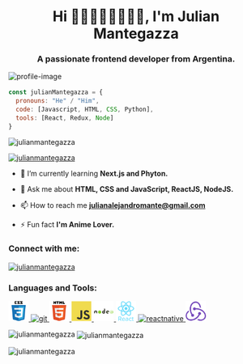 <h1 align="center">Hi 👨🏻‍💻🙋🏻‍♂️👋🏻, I'm Julian Mantegazza</h1>
<h3 align="center">A passionate frontend developer from Argentina.</h3>

![profile-image](https://user-images.githubusercontent.com/115175168/210278603-1f4daa94-6bcc-47a9-a8ab-2a0db65af884.jpg)

```javascript
const julianMantegazza = {
  pronouns: "He" / "Him",
  code: [Javascript, HTML, CSS, Python],
  tools: [React, Redux, Node]
}
```

<p align="left"> <img src="https://komarev.com/ghpvc/?username=julianmantegazza&label=Profile%20views&color=0e75b6&style=flat" alt="julianmantegazza" /> </p>

<p align="left"> <a href="https://github.com/ryo-ma/github-profile-trophy"><img src="https://github-profile-trophy.vercel.app/?username=julianmantegazza" alt="julianmantegazza" /></a> </p>

- 🌱 I’m currently learning **Next.js and Phyton.**

- 💬 Ask me about **HTML, CSS and JavaScript, ReactJS, NodeJS.**

- 📫 How to reach me **julianalejandromante@gmail.com**

- ⚡ Fun fact **I'm Anime Lover.**

<h3 align="left">Connect with me:</h3>
<p align="left">
<a href="https://linkedin.com/in/julianmantegazza" target="blank"><img align="center" src="https://raw.githubusercontent.com/rahuldkjain/github-profile-readme-generator/master/src/images/icons/Social/linked-in-alt.svg" alt="julianmantegazza" height="30" width="40" /></a>
</p>

<h3 align="left">Languages and Tools:</h3>
<p align="left"> <a href="https://www.w3schools.com/css/" target="_blank" rel="noreferrer"> <img src="https://raw.githubusercontent.com/devicons/devicon/master/icons/css3/css3-original-wordmark.svg" alt="css3" width="40" height="40"/> </a> <a href="https://git-scm.com/" target="_blank" rel="noreferrer"> <img src="https://www.vectorlogo.zone/logos/git-scm/git-scm-icon.svg" alt="git" width="40" height="40"/> </a> <a href="https://www.w3.org/html/" target="_blank" rel="noreferrer"> <img src="https://raw.githubusercontent.com/devicons/devicon/master/icons/html5/html5-original-wordmark.svg" alt="html5" width="40" height="40"/> </a> <a href="https://developer.mozilla.org/en-US/docs/Web/JavaScript" target="_blank" rel="noreferrer"> <img src="https://raw.githubusercontent.com/devicons/devicon/master/icons/javascript/javascript-original.svg" alt="javascript" width="40" height="40"/> </a> <a href="https://nodejs.org" target="_blank" rel="noreferrer"> <img src="https://raw.githubusercontent.com/devicons/devicon/master/icons/nodejs/nodejs-original-wordmark.svg" alt="nodejs" width="40" height="40"/> </a> <a href="https://reactjs.org/" target="_blank" rel="noreferrer"> <img src="https://raw.githubusercontent.com/devicons/devicon/master/icons/react/react-original-wordmark.svg" alt="react" width="40" height="40"/> </a> <a href="https://reactnative.dev/" target="_blank" rel="noreferrer"> <img src="https://reactnative.dev/img/header_logo.svg" alt="reactnative" width="40" height="40"/> </a> <a href="https://redux.js.org" target="_blank" rel="noreferrer"> <img src="https://raw.githubusercontent.com/devicons/devicon/master/icons/redux/redux-original.svg" alt="redux" width="40" height="40"/> </a> </p>

<p><img align="left" src="https://github-readme-stats.vercel.app/api/top-langs?username=julianmantegazza&show_icons=true&locale=en&layout=compact" alt="julianmantegazza" /></p>

<p>&nbsp;<img align="center" src="https://github-readme-stats.vercel.app/api?username=julianmantegazza&show_icons=true&locale=en" alt="julianmantegazza" /></p>

<p><img align="center" src="https://github-readme-streak-stats.herokuapp.com/?user=julianmantegazza&" alt="julianmantegazza" /></p>


<!--
**JulianMantegazza/JulianMantegazza** is a ✨ _special_ ✨ repository because its `README.md` (this file) appears on your GitHub profile.
-->
